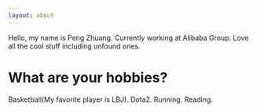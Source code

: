 ```yaml
---
layout: about
---
```


Hello, my name is Peng Zhuang. Currently working at Alibaba Group. Love all the cool stuff including unfound ones. 

# What are your hobbies?
Basketball(My favorite player is LBJ). Dota2. Running. Reading.

